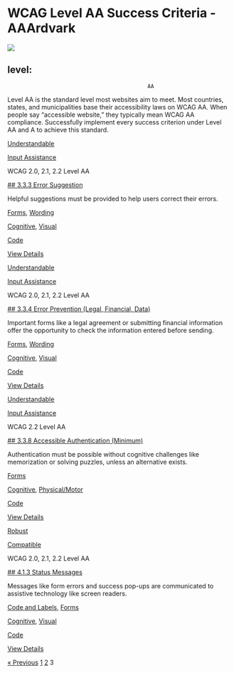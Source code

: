 # WCAG Level AA Success Criteria - AAArdvark

![](https://aaardvarkaccessibility.com/wp-content/uploads/2025/05/Two-Star.svg) 
## level:    
                                            

                                                AA

Level AA is the standard level most websites aim to meet. Most countries, states, and municipalities base their accessibility laws on WCAG AA. When people say “accessible website,” they typically mean WCAG AA compliance. Successfully implement every success criterion under Level AA and A to achieve this standard.

[Understandable](https://aaardvarkaccessibility.com/wcag-principle/understandable/)

[Input Assistance](https://aaardvarkaccessibility.com/wcag-guideline/input-assistance/)

WCAG 2.0, 2.1, 2.2
Level AA

[## 3.3.3 Error Suggestion](https://aaardvarkaccessibility.com/wcag-plain-english/3-3-3-error-suggestion/)

Helpful suggestions must be provided to help users correct their errors.

[Forms](https://aaardvarkaccessibility.com/wcag-theme/forms/), 
[Wording](https://aaardvarkaccessibility.com/wcag-theme/wording/) 

 

[Cognitive](https://aaardvarkaccessibility.com/wcag-disability/cognitive/), [Visual](https://aaardvarkaccessibility.com/wcag-disability/visual/) 

 

[Code](https://aaardvarkaccessibility.com/wcag-responsibility/code/) 

[View Details](https://aaardvarkaccessibility.com/wcag-plain-english/3-3-3-error-suggestion/)

[Understandable](https://aaardvarkaccessibility.com/wcag-principle/understandable/)

[Input Assistance](https://aaardvarkaccessibility.com/wcag-guideline/input-assistance/)

WCAG 2.0, 2.1, 2.2
Level AA

[## 3.3.4 Error Prevention (Legal, Financial, Data)](https://aaardvarkaccessibility.com/wcag-plain-english/3-3-4-error-prevention-legal-financial-data/)

Important forms like a legal agreement or submitting financial information offer the opportunity to check the information entered before sending.

[Forms](https://aaardvarkaccessibility.com/wcag-theme/forms/), 
[Wording](https://aaardvarkaccessibility.com/wcag-theme/wording/) 

 

[Cognitive](https://aaardvarkaccessibility.com/wcag-disability/cognitive/), [Visual](https://aaardvarkaccessibility.com/wcag-disability/visual/) 

 

[Code](https://aaardvarkaccessibility.com/wcag-responsibility/code/) 

[View Details](https://aaardvarkaccessibility.com/wcag-plain-english/3-3-4-error-prevention-legal-financial-data/)

[Understandable](https://aaardvarkaccessibility.com/wcag-principle/understandable/)

[Input Assistance](https://aaardvarkaccessibility.com/wcag-guideline/input-assistance/)

WCAG 2.2
Level AA

[## 3.3.8 Accessible Authentication (Minimum)](https://aaardvarkaccessibility.com/wcag-plain-english/3-3-8-accessible-authentication-minimum/)

Authentication must be possible without cognitive challenges like memorization or solving puzzles, unless an alternative exists.

[Forms](https://aaardvarkaccessibility.com/wcag-theme/forms/) 

 

[Cognitive](https://aaardvarkaccessibility.com/wcag-disability/cognitive/), [Physical/Motor](https://aaardvarkaccessibility.com/wcag-disability/physical-motor/) 

 

[Code](https://aaardvarkaccessibility.com/wcag-responsibility/code/) 

[View Details](https://aaardvarkaccessibility.com/wcag-plain-english/3-3-8-accessible-authentication-minimum/)

[Robust](https://aaardvarkaccessibility.com/wcag-principle/robust/)

[Compatible](https://aaardvarkaccessibility.com/wcag-guideline/compatible/)

WCAG 2.0, 2.1, 2.2
Level AA

[## 4.1.3 Status Messages](https://aaardvarkaccessibility.com/wcag-plain-english/4-1-3-status-messages/)

Messages like form errors and success pop-ups are communicated to assistive technology like screen readers.

[Code and Labels](https://aaardvarkaccessibility.com/wcag-theme/code-and-labels/), 
[Forms](https://aaardvarkaccessibility.com/wcag-theme/forms/) 

 

[Cognitive](https://aaardvarkaccessibility.com/wcag-disability/cognitive/), [Visual](https://aaardvarkaccessibility.com/wcag-disability/visual/) 

 

[Code](https://aaardvarkaccessibility.com/wcag-responsibility/code/) 

[View Details](https://aaardvarkaccessibility.com/wcag-plain-english/4-1-3-status-messages/)

[« Previous](https://aaardvarkaccessibility.com/wcag-level/aa/page/2/)
[1](https://aaardvarkaccessibility.com/wcag-level/aa/)
[2](https://aaardvarkaccessibility.com/wcag-level/aa/page/2/)
3 

 

